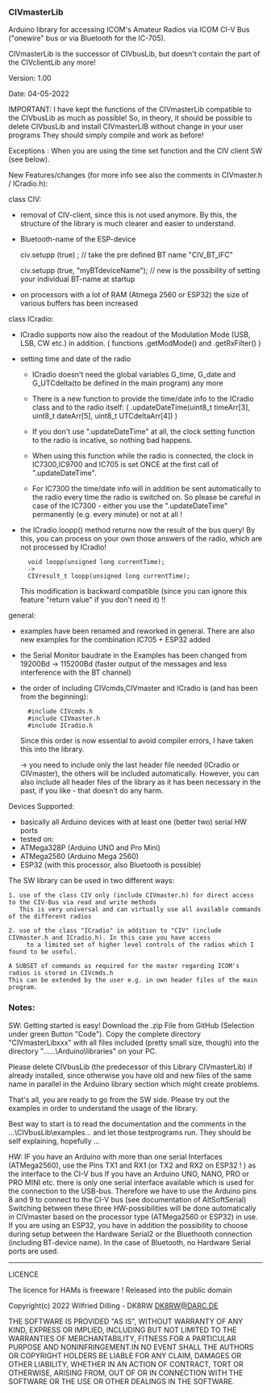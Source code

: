 ### CIVmasterLib
Arduino library for accessing ICOM's Amateur Radios via ICOM CI-V Bus 
("onewire" bus or via Bluetooth for the IC-705).

CIVmasterLib is the successor of CIVbusLib, but doesn't contain the part of the CIVclientLib any more!

Version: 1.00

Date: 04-05-2022

IMPORTANT: 
I have kept the functions of the CIVmasterLib compatible to the CIVbusLib as much as possible!
So, in theory, it should be possible to delete CIVbusLib and install CIVmasterLIB without change in your user programs
They should simply compile and work as before!

Exceptions : When you are using the time set function and the CIV client SW (see below).


New Features/changes (for more info see also the comments in CIVmaster.h / ICradio.h):

class CIV:

- removal of CIV-client, since this is not used anymore. By this, the structure of the library is much clearer
  and easier to understand.

- Bluetooth-name of the ESP-device

    civ.setupp (true) ;    		  // take the pre defined BT name "CIV_BT_IFC"
    
    civ.setupp (true, "myBTdeviceName");  // new is the possibility of setting your individual BT-name at startup

- on processors with a lot of RAM (Atmega 2560 or ESP32) the size of various buffers has been increased


class ICradio:

- ICradio supports now also the readout of the Modulation Mode (USB, LSB, CW etc.) in addition.
   ( functions  .getModMode() and .getRxFilter() )

- setting time and date of the radio
	- ICradio doesn't need the global variables G_time, G_date and G_UTCdelta(to be defined in the main program) any more

	- There is a new function to provide the time/date info to the ICradio class and to the radio itself:
		( .updateDateTime(uint8_t timeArr[3], uint8_t dateArr[5], uint8_t UTCdeltaArr[4]) )

	- If you don't use ".updateDateTime" at all, the clock setting function to the radio is incative, so nothing bad happens.

	-	When using this function while the radio is connected, the clock in IC7300,IC9700 and IC705 is set ONCE at the
		first call of ".updateDateTime".

	- For IC7300 the time/date info will in addition be sent automatically to the radio every time the radio is switched on.
		So please be careful in case of the IC7300 - either you use the ".updateDateTime" permanently (e.g. every minute)
		or not at all !

- the ICradio.loopp() method returns now the result of the bus query! By this, you can process on your own those answers of the radio,
  which are not processed by ICradio!

		void loopp(unsigned long currentTime);
		-> 
		CIVresult_t loopp(unsigned long currentTime);

	This modification is backward compatible (since you can ignore this feature "return value" if you don't need it) !!
		

general:

- examples have been renamed and reworked in general. There are also new examples for the combination IC705 + ESP32 added

- the Serial Monitor baudrate in the Examples has been changed from 19200Bd -> 115200Bd 
	(faster output of the messages and less interference with the BT channel)

- the order of including CIVcmds,CIVmaster and ICradio is (and has been from the beginning):
	
		#include CIVcmds.h
		#include CIVmaster.h
		#include ICradio.h
	
	Since this order is now essential to avoid compiler errors, I have taken this into the library.

	-> you need to include only the last header file needed (ICradio or CIVmaster), the others will be included automatically.
	However, you can also include all header files of the library as it has been necessary in the past, if you like -
	that doesn't do any harm.


Devices Supported:
* basically all Arduino devices with at least one (better two) serial HW ports
* tested on:
* ATMega328P  (Arduino UNO and Pro Mini)
* ATMega2560	(Arduino Mega 2560)
* ESP32				(with this processor, also Bluetooth is possible)

The SW library can be used in two different ways:

	1. use of the class CIV only (include CIVmaster.h) for direct access to the CIV-Bus via read and write methods
	   This is very universal and can virtually use all available commands of the different radios

	2. use of the class "ICradio" in addition to "CIV" (include CIVmaster.h and ICradio.h). In this case you have access 
		 to a limited set of higher level controls of the radios which I found to be useful.

	A SUBSET of commands as required for the master regarding ICOM's radios is stored in CIVcmds.h
	This can be extended by the user e.g. in own header files of the main program.

### Notes:
SW:
Getting started is easy! Download the .zip File from GitHub (Selection under green Button "Code").
Copy the complete directory "CIVmasterLibxxx" with all files included (pretty small size, though)
into the directory "...\...\Arduino\libraries\" on your PC.

Please delete CIVbusLib (the predecessor of this Library CIVmasterLib) if already installed, since otherwise you have 
old and new files of the same name in parallel in the Arduino library section which might create problems.

That's all, you are ready to go from the SW side. Please try out the examples in order to understand the usage of the library.

Best way to start is to read the documentation and the comments in the ...\CIVbusLib\examples\... and let those
testprograms run. They should be self explaining, hopefully ...

HW:
IF you have an Arduino with more than one serial Interfaces (ATMega2560), use the Pins TX1 and RX1
(or TX2 and RX2 on ESP32 ! ) as the interface to the CI-V bus
If you have an Arduino UNO, NANO, PRO or PRO MINI etc. there is only one serial interface available which
is used for the connection to the USB-bus. Therefore we have to use the Arduino pins 8 and 9 to connect
to the CI-V bus (see documentation of AltSoftSerial)
Switching between these three HW-possibilities will be done automatically in CIVmaster based on the processor type 
(ATMega2560 or ESP32) in use.
If you are using an ESP32, you have in addition the possibility to choose during setup between the Hardware Serial2 or 
the Bluethooth connection (including BT-device name). In the case of Bluetooth, no Hardware Serial ports are used.

*********************************************

LICENCE

The licence for HAMs is freeware !
Released into the public domain

Copyright(c) 2022 Wilfried Dilling - DK8RW      DK8RW@DARC.DE


THE SOFTWARE IS PROVIDED "AS IS", WITHOUT WARRANTY OF ANY KIND,
EXPRESS OR IMPLIED, INCLUDING BUT NOT LIMITED TO THE WARRANTIES OF
MERCHANTABILITY, FITNESS FOR A PARTICULAR PURPOSE AND
NONINFRINGEMENT.IN NO EVENT SHALL THE AUTHORS OR COPYRIGHT HOLDERS BE
LIABLE FOR ANY CLAIM, DAMAGES OR OTHER LIABILITY, WHETHER IN AN ACTION
OF CONTRACT, TORT OR OTHERWISE, ARISING FROM, OUT OF OR IN CONNECTION
WITH THE SOFTWARE OR THE USE OR OTHER DEALINGS IN THE SOFTWARE.
